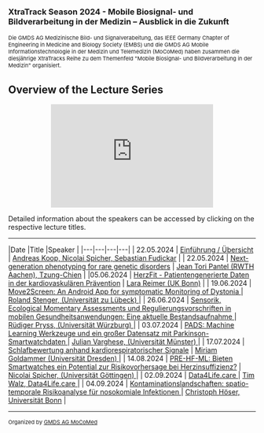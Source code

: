 ### XtraTrack Season 2024 - Mobile Biosignal- und Bildverarbeitung in der Medizin – Ausblick in die Zukunft

<p style="font-size:11px">Die GMDS AG Medizinische Bild- und Signalverabeitung, das IEEE Germany Chapter of Engineering in Medicine and Biology Society (EMBS) und die GMDS AG Mobile Informationstechnologie in der Medizin und Telemedizin (MoCoMed) haben zusammen die diesjährige XtraTracks Reihe zu dem Themenfeld "Mobile Biosignal- und Bildverarbeitung in der Medizin" organisiert. </p>

## Overview of the Lecture Series


<center><iframe width="330" height="210" src="https://www.youtube.com/embed/qknVuj5XohM?si=zd9prDstId0hfQR4" title="YouTube video player" frameborder="0" allow="accelerometer; autoplay; clipboard-write; encrypted-media; gyroscope; picture-in-picture; web-share" referrerpolicy="strict-origin-when-cross-origin" allowfullscreen></iframe></center>

Detailed information about the speakers can be accessed by clicking on the respective lecture titles.

---

|Date   |Title   |Speaker   |
|---|---|---|---|
| 22.05.2024  | [Einführung / Übersicht](XtraTracks2024-1)  |  [Andreas Koop, Nicolai Spicher, Sebastian Fudickar](XtraTracks2024-1) |
| 22.05.2024  | [Next-generation phenotyping for rare genetic disorders](XtraTracks2024-2) | [Jean Tori Pantel (RWTH Aachen), Tzung-Chien](XtraTracks2024-1)  |
|05.06.2024   | [HerzFit - Patientengenerierte Daten in der kardiovaskulären Prävention](XtraTracks2024-3)  |  [Lara Reimer (UK Bonn)](XtraTracks2024-3) |
| 19.06.2024  | [Move2Screen: An Android App for symptomatic Monitoring of Dystonia ](XtraTracks2024-4)  | [Roland Stenger, (Universität zu Lübeck) ](XtraTracks2024-4)|
| 26.06.2024  |  [Sensorik, Ecological Momentary Assessments und Regulierungsvorschriften in mobilen Gesundheitsanwendungen: Eine aktuelle Bestandsaufnahme ](XtraTracks2024-5)| [Rüdiger Pryss, (Universität Würzburg) ](XtraTracks2024-5) |
| 03.07.2024  |  [PADS: Machine Learning Werkzeuge und ein großer Datensatz mit Parkinson-Smartwatchdaten ](XtraTracks2024-6)|  [Julian Varghese, (Universität Münster) ](XtraTracks2024-6)|
| 17.07.2024  | [Schlafbewertung anhand kardiorespiratorischer Signale](XtraTracks2024-7)  | [Miriam Goldammer (Universität Dresden) ](XtraTracks2024-7) |
| 14.08.2024  |  [PRE-HF-ML: Bieten Smartwatches ein Potential zur Risikovorhersage bei Herzinsuffizienz?](XtraTracks2024-8) | [Nicolai Spicher, (Universität Göttingen) ](XtraTracks2024-8) |
| 02.09.2024  | [Data4Life.care ](XtraTracks2024-9) | [Tim Walz, Data4Life.care ](XtraTracks2024-9) |
|  04.09.2024 |  [Kontaminationslandschaften: spatio-temporale Risikoanalyse für nosokomiale Infektionen ](XtraTracks2024-10)| [Christoph Höser, Universität Bonn](XtraTracks2024-10) |

---
<p style="font-size:11px">Organized by <a href="http://mocomed.de">GMDS AG MoCoMed</a></p>

[](XtraTracks2024-1)